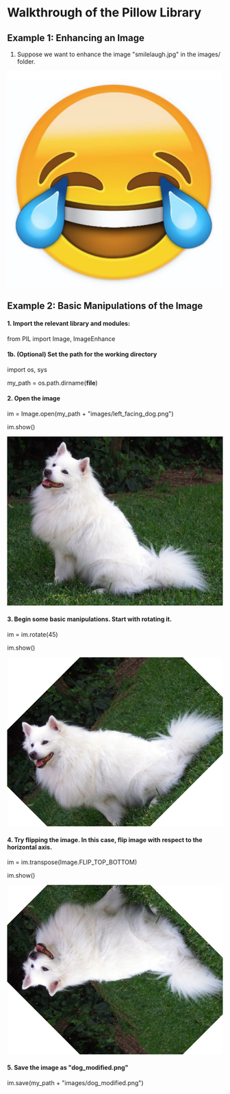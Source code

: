 # Walkthrough of the Pillow Library

## Example 1: Enhancing an Image
1. Suppose we want to enhance the image "smilelaugh.jpg" in the images/ folder. 

![smilelaugh.jpg](/images/smilelaugh.jpg)




## Example 2: Basic Manipulations of the Image

#### 1. Import the relevant library and modules:

from PIL import Image, ImageEnhance

#### 1b. (Optional) Set the path for the working directory

import os, sys

my_path = os.path.dirname(__file__)
  
#### 2. Open the image

im = Image.open(my_path + "images/left_facing_dog.png")

im.show()
  
![left_facing_dog.png](/images/left_facing_dog.png)
  
#### 3. Begin some basic manipulations. Start with rotating it.

im = im.rotate(45)

im.show()

![dog_rotated.PNG](/images/dog_rotated.PNG)

#### 4. Try flipping the image. In this case, flip image with respect to the horizontal axis.

im = im.transpose(Image.FLIP_TOP_BOTTOM)

im.show()

![dog_modified.png](/images/dog_modified.png)

#### 5. Save the image as "dog_modified.png"

im.save(my_path + "images/dog_modified.png")
